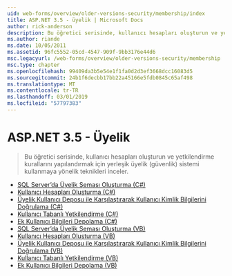 ```yaml
---
uid: web-forms/overview/older-versions-security/membership/index
title: ASP.NET 3.5 - üyelik | Microsoft Docs
author: rick-anderson
description: Bu öğretici serisinde, kullanıcı hesapları oluşturun ve yetkilendirme kurallarını yapılandırmak için yerleşik üyelik (güvenlik) sistemi kullanmaya yönelik teknikleri inceler.
ms.author: riande
ms.date: 10/05/2011
ms.assetid: 96fc5552-05cd-4547-909f-9bb3176e44d6
msc.legacyurl: /web-forms/overview/older-versions-security/membership
msc.type: chapter
ms.openlocfilehash: 99409da3b5e54e1f1fa0d2d3ef3668dcc16083d5
ms.sourcegitcommit: 24b1f6decbb17bb22a45166e5fdb0845c65af498
ms.translationtype: MT
ms.contentlocale: tr-TR
ms.lasthandoff: 03/01/2019
ms.locfileid: "57797383"
---
```

<a name="aspnet-35---membership"></a>ASP.NET 3.5 - Üyelik
====================
> Bu öğretici serisinde, kullanıcı hesapları oluşturun ve yetkilendirme kurallarını yapılandırmak için yerleşik üyelik (güvenlik) sistemi kullanmaya yönelik teknikleri inceler.


- [SQL Server’da Üyelik Şeması Oluşturma (C#)](creating-the-membership-schema-in-sql-server-cs.md)
- [Kullanıcı Hesapları Oluşturma (C#)](creating-user-accounts-cs.md)
- [Üyelik Kullanıcı Deposu ile Karşılaştırarak Kullanıcı Kimlik Bilgilerini Doğrulama (C#)](validating-user-credentials-against-the-membership-user-store-cs.md)
- [Kullanıcı Tabanlı Yetkilendirme (C#)](user-based-authorization-cs.md)
- [Ek Kullanıcı Bilgileri Depolama (C#)](storing-additional-user-information-cs.md)
- [SQL Server’da Üyelik Şeması Oluşturma (VB)](creating-the-membership-schema-in-sql-server-vb.md)
- [Kullanıcı Hesapları Oluşturma (VB)](creating-user-accounts-vb.md)
- [Üyelik Kullanıcı Deposu ile Karşılaştırarak Kullanıcı Kimlik Bilgilerini Doğrulama (VB)](validating-user-credentials-against-the-membership-user-store-vb.md)
- [Kullanıcı Tabanlı Yetkilendirme (VB)](user-based-authorization-vb.md)
- [Ek Kullanıcı Bilgileri Depolama (VB)](storing-additional-user-information-vb.md)
